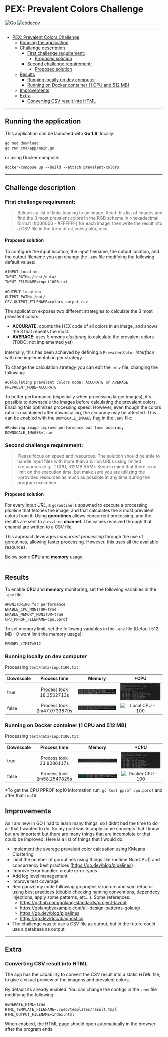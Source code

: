 # PEX: Prevalent Colors Challenge
[![Go](https://github.com/micheltraub/pex-prevalent-colors-challenge/actions/workflows/go.yml/badge.svg)](https://github.com/micheltraub/pex-prevalent-colors-challenge/actions/workflows/go.yml)
[![codecov](https://codecov.io/gh/micheltraub/pex-prevalent-colors-challenge/branch/main/graph/badge.svg?token=TDYEJLZMR2)](https://codecov.io/gh/micheltraub/pex-prevalent-colors-challenge)

---
- [PEX: Prevalent Colors Challenge](#pex-prevalent-colors-challenge)
  - [Running the application](#running-the-application)
  - [Challenge description](#challenge-description)
    - [First challenge requirement:](#first-challenge-requirement)
      - [Proposed solution](#proposed-solution)
    - [Second challenge requirement:](#second-challenge-requirement)
      - [Proposed solution](#proposed-solution-1)
  - [Results](#results)
    - [Running locally on dev computer](#running-locally-on-dev-computer)
    - [Running on Docker container (1 CPU and 512 MB)](#running-on-docker-container-1-cpu-and-512-mb)
  - [Improvements](#improvements)
  - [Extra](#extra)
    - [Converting CSV result into HTML](#converting-csv-result-into-html)

---

## Running the application
This application can be launched with **Go 1.9**, locally:
```shell
go mod download 
go run cmd/app/main.go
```

or using Docker compose:
```shell
docker-compose up --build --attach prevalent-colors
```

---
## Challenge description

### First challenge requirement:
>Below is a list of links leading to an image. Read this list of images and find the 3 most prevalent colors in the RGB scheme in >hexadecimal format (#000000 - #FFFFFF) for each image, then write the result into a CSV file in the form of url,color,color,color.

#### Proposed solution
To configure the input location, the input filename, the output location, and the output filename you can change the `.env` file modifying the following default values:

```dosini
#INPUT Location
INPUT_PATH=./test/data/
INPUT_FILENAME=input1000.txt

#OUTPUT location
OUTPUT_PATH=./out/
CSV_OUTPUT_FILENAME=colors_output.csv
```
The application exposes two different strategies to calculate the 3 most prevalent colors:

- **ACCURATE**: counts the HEX code of all colors in an image, and shows the 3 that repeats the most.
- **AVERAGE**: uses *k-means clustering* to calculate the prevalent colors (TODO: not implemented yet)

Internally, this has been achieved by defining a `PrevalentColor` *interface* with one implementation per strategy.

To change the calculation strategy you can edit the `.env` file, changing the following:
```dosini
#Calculating prevalent colors mode: ACCURATE or AVERAGE
PREVALENT_MODE=ACCURATE
```
To better performance (especially when processing larger images), it's possible to downscale the images before calculating the prevalent colors. Enabling this optimizes processing speed. However, even though the colors ratio is maintained after downscaling, the accuracy may be affected. This can be enabled with the `DOWNSCALE_IMAGES` flag in the `.env` file:
```dosini
#Reducing image improve performance but lose accuracy
DOWNSCALE_IMAGES=true
```
### Second challenge requirement:
>Please focus on speed and resources. The solution should be able to handle input files with more than a billion URLs using limited >resources (e.g., 1 CPU, 512MB RAM). Keep in mind that there is no limit on the execution time, but make sure you are utilizing the >provided resources as much as possible at any time during the program execution. 

#### Proposed solution
For every input *URL*, a `goroutine` is spawned to execute a processing *pipeline* that fetches the image, and that calculates the 3 most prevalent colors from it. Using **goroutines** allows concurrent processing, and the results are sent to a `csvLine` **channel**. The values received through that channel are written to a CSV file.

This approach leverages *concurrent processing* through the use of goroutines, allowing faster processing. However, this uses all the available resources.

Below some **CPU** and **memory** usage.

---

## Results

To enable **CPU** and **memory** monitoring, set the following variables in the `.env` file:
```dosini
#MONITORING for performance
ENABLE_CPU_MONITOR=true
ENABLE_MEMORY_MONITOR=true
CPU_PPROF_FILENAME=cpu.pprof
```

To set memory limit, set the following variables in the `.env` file (Default 512 MB - 0 wont limit the memory usage):
```dosini
MEMORY_LIMIT=512
```

### Running locally on dev computer

Processing `test/data/input100.txt`: 
  
| Downscale | Process time | Memory | *CPU | 
|--|:-------------:|:-------------:|:-------------:| 
| true  |  Process took 18.3562713s  | ![Downscale Local Memory - 100](doc/readme/memory_loc_100_d.jpg) | ![Downscale Local CPU - 100](doc/readme/cpu_loc_100_d.jpg) | 
| false | Process took 2m47.0733879s | ![Local Memory - 100](doc/readme/memory_loc_100.jpg) | ![Local CPU - 100](doc/readme/cpu_loc_100_.jpg) | 

### Running on Docker container (1 CPU and 512 MB)

Processing `test/data/input100.txt`: 
  
| Downscale | Process time | Memory | *CPU | 
|--|:-------------:|:-------------:|:-------------:| 
| true  |   Process took 33.9286117s  | ![Downscale Docker Memory - 100](doc/readme/memory_doc_100_d.jpg) | ![Downscale Docker CPU - 100](doc/readme/cpu_doc_100_d.jpg) | 
| false |  Process took 2m58.2547825s | ![Docker Memory - 100](doc/readme/memory_doc_100.jpg) | ![Docker CPU - 100](doc/readme/cpu_doc_100_.jpg) | 

*To get the CPU PPROF top10 information run: `go tool pprof cpu.pprof` and after that `top10`

## Improvements
As I am new in GO I had to learn many things, so I didnt had the time to do all that I wanted to do. So my goal was to apply some concepts that I know but are important but there are many things that are incomplete or that could be improved. Here is a list of things that I would do:

- Implement the average prevalent color calcuation using KMeans Clustering
- Limit the number of goroutines using things like runtime.NumCPU() and concurrency best practices (https://go.dev/blog/pipelines)
- Improve Error handler: create error types
- Add log level management
- Improve test coverage
- Reorganize my code following go project structure and som refactor using best practices (double checking naming conventions, dependecy injections, apply some patterns, etc...). Some references:
    - https://github.com/golang-standards/project-layout
    - https://golangbyexample.com/all-design-patterns-golang/
    - https://go.dev/blog/pipelines
    - https://go.dev/doc/diagnostics    
- The challenge was to use a CSV file as output, but in the future could use a database as output

---
## Extra
### Converting CSV result into HTML
The app has the capability to convert the *CSV* result into a static *HTML* file, to give a visual preview of the imagens and prevalent colors.

By default its already enabled. You can change the configs in the `.env` file modifying the following:
```shell
GENERATE_HTML=true
HTML_TEMPLATE_FILENAME=./web/templates/result.tmpl
HTML_OUTPUT_FILENAME=index.html
```
When enabled, the HTML page should open automatically in the browser after the program ends.